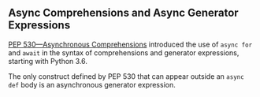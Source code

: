 ## Async Comprehensions and Async Generator Expressions

[PEP 530—Asynchronous Comprehensions](https://fpy.li/pep530) introduced the use of `async for` and `await` in the syntax of comprehensions and generator expressions, starting with Python 3.6.

The only construct defined by PEP 530 that can appear outside an `async def` body is an asynchronous generator expression.